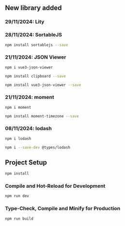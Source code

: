 ## New library added
### 29/11/2024: Lity
### 28/11/2024: SortableJS
```sh
npm install sortablejs --save
```
### 21/11/2024: JSON Viewer
```sh
npm i vue3-json-viewer
```
```sh
npm install clipboard --save
```
```sh
npm install vue3-json-viewer --save
```
### 21/11/2024: moment
```sh
npm i moment
```
```sh
npm install moment-timezone --save
```

### 08/11/2024: lodash
```sh
npm i lodash
```
```sh
npm i --save-dev @types/lodash
```


## Project Setup

```sh
npm install
```

### Compile and Hot-Reload for Development

```sh
npm run dev
```

### Type-Check, Compile and Minify for Production

```sh
npm run build
```
